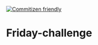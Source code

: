 [![Commitizen friendly](https://img.shields.io/badge/commitizen-friendly-brightgreen.svg)](http://commitizen.github.io/cz-cli/)

# Friday-challenge
